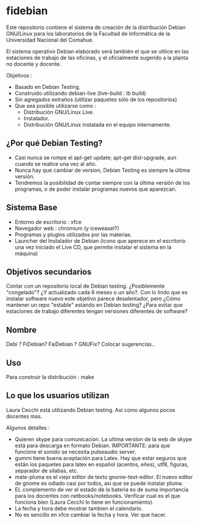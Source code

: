 fidebian
========

Este repositorio contiene el sistema de creación de la distribución Debian
GNU/Linux para los laboratorios de la Facultad de Informática de la Universidad
Nacional del Comahue.

El sistema operativo Debian elaborado será también el que se utilice
en las estaciones de trabajo de las oficinas, y el oficialmente sugerido
a la planta no docente y docente.

Objetivos :

 - Basado en Debian Testing. 
 - Construido utilizando debian-live (live-build : lb build)
 - Sin agregados extraños (utilizar paquetes sólo de los repositorios)
 - Que sea posible utilizarse como :
    * Distribución GNU/Linux Live.
    * Instalador.
    * Distribución GNU/Linux instalada en el equipo internamente.


¿Por qué Debian Testing?
------------------------

* Casi nunca se rompe el apt-get update; apt-get dist-upgrade, 
  aun cuando se realice una vez al año.
* Nunca hay que cambiar de version, Debian Testing es siempre la última
  versión.
* Tendremos la posibilidad de contar siempre con la última versión de 
  los programas, o de poder instalar programas nuevos que aparezcan.


Sistema Base
------------

- Entorno de escritorio : xfce
- Navegador web : chromium (y iceweasel?)
- Programas y plugins utilizados por las materias.
- Launcher del Instalador de Debian (icono que aperece en el escritorio una vez
  iniciado el Live CD, que permite instalar el sistema en la máquina)


Objetivos secundarios
---------------------

Contar con un repositorio local de Debian testing. ¿Posiblemente "congelado"?
¿Y actualizado cada 6 meses o un año?. Con lo lindo que es instalar software
nuevo este objetivo parece desalentador, pero ¿Cómo mantener un repo
"estable" estando en Debian testing? ¿Para evitar que estaciones de trabajo
diferentes tengan versiones diferentes de software?


Nombre
------

Debi ?
FiDebian?
FaiDebian ?
GNUFix?
Colocar sugerencias..


Uso
---

Para construir la distribución : make



Lo que los usuarios utilizan
----------------------------

Laura Cecchi está utilizando Debian testing. Así como algunos pocos docentes
mas.

Algunos detalles :

- Quieren skype para comunicacion. La ultima version de la web de skype
está para descarga en formato Debian. IMPORTANTE: para que funcione el sonido
se necesita pulseaudio server.
- gummi tiene buena aceptación para Latex. Hay que estar seguros que están
los paquetes para latex en español (acentos, eñes), utf8, figuras, separador
de silabas, etc.
- mate-pluma es el viejo editor de texto gnome-text-editor. El nuevo
  editor de gnome es odiado casi por todos, asi que se puede instalar pluma.
- EL complemento de ver el estado de la bateria es de suma importancia
  para los docentes con netbooks/notebooks. Verificar cual es el que funciona
  bien (Laura Cecchi lo tiene en funcionamiento).
- La fecha y hora debe mostrar tambien el calendario.
- No es sencillo en xfce cambiar la fecha y hora. Ver que hacer.
